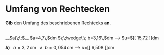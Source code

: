 <!--
version:  0.0.1

language: de


@style
input {
    text-align: center;
}

.flex-container {
    display: flex;
    flex-wrap: wrap;
    align-items: stretch;
    gap: 20px;
}

.flex-child {
    flex: 1;
    min-width: 350px;
    margin-right: 20px;
}

@media (max-width: 400px) {
    .flex-child {
        flex: 100%;
        margin-right: 0;
    }
}
@end

formula: \carry   \textcolor{red}{\scriptsize #1}
formula: \digit   \rlap{\carry{#1}}\phantom{#2}#2
formula: \permil  \text{‰}

import: https://raw.githubusercontent.com/LiaTemplates/Tikz-Jax/main/README.md

script: https://cdn.jsdelivr.net/gh/LiaTemplates/Tikz-Jax@main/dist/index.js


tags: Rechteck, Dezimalzahlen, Länge, Fläche, Umfang, leicht, niedrig, Angeben

comment: Berechne den Umfang einer rechteckigen Fläche.

author: Martin Lommatzsch

-->




# Umfang von Rechtecken


**Gib** den Umfang des beschriebenen Rechtecks **an**.

<br>


<section class="flex-container">

<div class="flex-child">
__$a)\;\;$__ $a=4,7\,$dm $\;\;\wedge\;\; b=3,16\,$dm
--> $u=$[[  15,72  ]]dm

<br>
</div>

<div class="flex-child">

__$b)\;\;$__ $a=3,2\,$cm $\;\;\wedge\;\; b=0,054\,$cm
--> $u=$[[  6,508  ]]cm


</div>

</section>






<br>
<br>
<br>
<br>
<br>